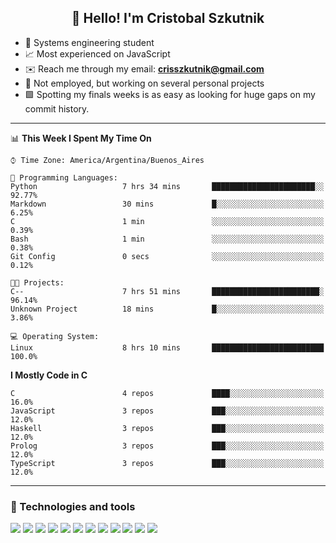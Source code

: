 <h2 align="center">👋 Hello! I'm Cristobal Szkutnik</h2>

- 📖  Systems engineering student
- 📈  Most experienced on JavaScript
- ✉️  Reach me through my email: **crisszkutnik@gmail.com**
- 🏢  Not employed, but working on several personal projects
- 🟩  Spotting my finals weeks is as easy as looking for huge gaps on my commit history.

-------

<!--START_SECTION:waka-->
📊 **This Week I Spent My Time On** 

```text
⌚︎ Time Zone: America/Argentina/Buenos_Aires

💬 Programming Languages: 
Python                   7 hrs 34 mins       ███████████████████████░░   92.77% 
Markdown                 30 mins             █░░░░░░░░░░░░░░░░░░░░░░░░   6.25% 
C                        1 min               ░░░░░░░░░░░░░░░░░░░░░░░░░   0.39% 
Bash                     1 min               ░░░░░░░░░░░░░░░░░░░░░░░░░   0.38% 
Git Config               0 secs              ░░░░░░░░░░░░░░░░░░░░░░░░░   0.12%

🐱‍💻 Projects: 
C--                      7 hrs 51 mins       ████████████████████████░   96.14% 
Unknown Project          18 mins             █░░░░░░░░░░░░░░░░░░░░░░░░   3.86%

💻 Operating System: 
Linux                    8 hrs 10 mins       █████████████████████████   100.0%

```

**I Mostly Code in C** 

```text
C                        4 repos             ████░░░░░░░░░░░░░░░░░░░░░   16.0% 
JavaScript               3 repos             ███░░░░░░░░░░░░░░░░░░░░░░   12.0% 
Haskell                  3 repos             ███░░░░░░░░░░░░░░░░░░░░░░   12.0% 
Prolog                   3 repos             ███░░░░░░░░░░░░░░░░░░░░░░   12.0% 
TypeScript               3 repos             ███░░░░░░░░░░░░░░░░░░░░░░   12.0%

```



<!--END_SECTION:waka-->

-------

### 🔧 Technologies and tools
<div>
  <img src="https://img.shields.io/badge/node.js%20-%2343853D.svg?&style=for-the-badge&logo=node.js&logoColor=white"/>
  <img src="https://img.shields.io/badge/javascript%20-%23323330.svg?&style=for-the-badge&logo=javascript&logoColor=%23F7DF1E"/>
  <img src="https://img.shields.io/badge/typescript%20-%23007ACC.svg?&style=for-the-badge&logo=typescript&logoColor=white"/>
  <img src="https://img.shields.io/badge/html5%20-%23E34F26.svg?&style=for-the-badge&logo=html5&logoColor=white"/>
  <img src="https://img.shields.io/badge/css3%20-%231572B6.svg?&style=for-the-badge&logo=css3&logoColor=white"/>
  <img src="https://img.shields.io/badge/c%20-%2300599C.svg?&style=for-the-badge&logo=c&logoColor=white"/>
  <img src="https://img.shields.io/badge/react%20-%2320232a.svg?&style=for-the-badge&logo=react&logoColor=%2361DAFB"/>
  <img src="https://img.shields.io/badge/express.js%20-%23404d59.svg?&style=for-the-badge"/>
  <img src="https://img.shields.io/badge/bootstrap%20-%23563D7C.svg?&style=for-the-badge&logo=bootstrap&logoColor=white"/>
  <img src="https://img.shields.io/badge/git%20-%23F05033.svg?&style=for-the-badge&logo=git&logoColor=white"/>
  <img src="https://img.shields.io/badge/heroku%20-%23430098.svg?&style=for-the-badge&logo=heroku&logoColor=white"/>
  <img src ="https://img.shields.io/badge/MongoDB-%234ea94b.svg?&style=for-the-badge&logo=mongodb&logoColor=white"/>
 </div>
